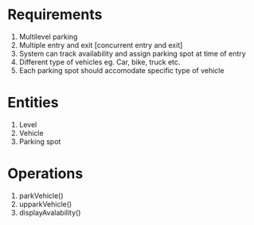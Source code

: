 # Requirements
1. Multilevel parking
2. Multiple entry and exit [concurrent entry and exit]
3. System can track availability and assign parking spot at time of entry
4. Different type of vehicles eg. Car, bike, truck etc.
5. Each parking spot should accomodate specific type of vehicle


# Entities
1. Level 
2. Vehicle
3. Parking spot

# Operations
1. parkVehicle()
2. upparkVehicle()
3. displayAvalability()
